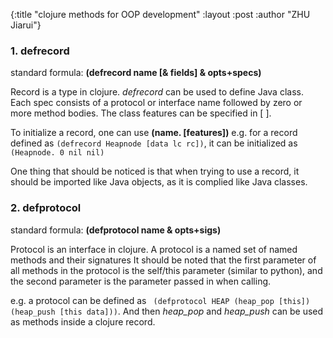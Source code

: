 {:title  "clojure methods for OOP development"
 :layout :post
 :author "ZHU Jiarui"}

 ### 1. defrecord

 standard formula: **(defrecord name [& fields] & opts+specs)**
 
Record is a type in clojure. *defrecord* can be used to define Java class. Each spec consists of a protocol or interface name followed by zero
or more method bodies. 
The class features can be specified in [ ]. 

To initialize a record, one can use **(name. [features])**
e.g. for a record defined as ```(defrecord Heapnode [data lc rc])```, 
it can be initialized as ```(Heapnode. 0 nil nil)```

One thing that should be noticed is that when trying to use a record, it should be imported like Java objects, as it is complied like Java classes. 

### 2. defprotocol

standard formula: **(defprotocol name & opts+sigs)**

Protocol is an interface in clojure. 
A protocol is a named set of named methods and their signatures
It should be noted that the first parameter of all methods in the protocol is the self/this parameter (similar to python), and the second parameter is the parameter passed in when calling. 

e.g. a protocol can be defined as ```
(defprotocol HEAP (heap_pop [this]) (heap_push [this data]))```.
And then *heap_pop* and *heap_push* can be used as methods inside a clojure record.